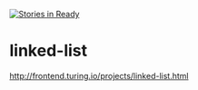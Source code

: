 [![Stories in Ready](https://badge.waffle.io/esayler/linked-list.png?label=ready&title=Ready)](https://waffle.io/esayler/linked-list)
# linked-list
http://frontend.turing.io/projects/linked-list.html
